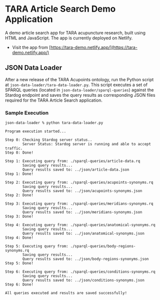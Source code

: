 # TARA Article Search Demo Application

A demo article search app for TARA acupuncture research, built using HTML and JavaScript. The app is currently deployed on Netlify.

* Visit the app from [https://tara-demo.netlify.app/](https://tara-demo.netlify.app/)

## JSON Data Loader

After a new release of the TARA Acupoints ontology, run the Python script at `json-data-loader/tara-data-loader.py`. This script executes a set of SPARQL queries (located in `json-data-loader/sparql-queries`) against the Stardog endpoint and saves the query results as corresponding JSON files required for the TARA Article Search application.  

### Sample Execution

```
json-data-loader % python tara-data-loader.py

Program execution started...

Step 0: Checking Stardog server status..
        Server Status: Stardog server is running and able to accept traffic.
Step 0: Done!

Step 1: Executing query from: ./sparql-queries/article-data.rq
        Saving query results...
        Query results saved to: ../json/article-data.json
Step 1: Done!

Step 2: Executing query from: ./sparql-queries/acupoints-synonyms.rq
        Saving query results...
        Query results saved to: ../json/acupoints-synonyms.json
Step 2: Done!

Step 3: Executing query from: ./sparql-queries/meridians-synonyms.rq
        Saving query results...
        Query results saved to: ../json/meridians-synonyms.json
Step 3: Done!

Step 4: Executing query from: ./sparql-queries/anatomical-synonyms.rq
        Saving query results...
        Query results saved to: ../json/anatomical-synonyms.json
Step 4: Done!

Step 5: Executing query from: ./sparql-queries/body-regions-synonyms.rq
        Saving query results...
        Query results saved to: ../json/body-regions-synonyms.json
Step 5: Done!

Step 6: Executing query from: ./sparql-queries/conditions-synonyms.rq
        Saving query results...
        Query results saved to: ../json/conditions-synonyms.json
Step 6: Done!

All queries executed and results are saved successfully!
```
